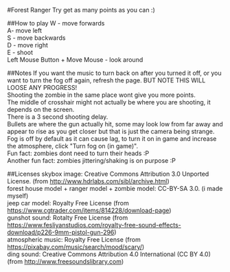 #Forest Ranger
Try get as many points as you can :)

##How to play
W - move forwards<br>
A- move left<br>
S - move backwards<br>
D - move right<br>
E - shoot<br>
Left Mouse Button + Move Mouse - look around

##Notes
If you want the music to turn back on after you turned it off, or you want to turn the fog off again, refresh the page. BUT NOTE THIS WILL LOOSE ANY PROGRESS!<br>
Shooting the zombie in the same place wont give you more points.<br>
The middle of crosshair might not actually be where you are shooting, it depends on the screen. <br>
There is a 3 second shooting delay.<br>
Bullets are where the gun actually hit, some may look low from far away and appear to rise as you get closer but that is just the camera being strange. <br>
Fog is off by default as it can cause lag, to turn it on in game and increase the atmosphere, click "Turn fog on (in game)".<br>
Fun fact: zombies dont need to turn their heads :P<br>
Another fun fact: zombies jittering/shaking is on purpose :P<br>

##Licenses
skybox image: Creative Commons Attribution 3.0 Unported License. (from http://www.hdrlabs.com/sibl/archive.html)<br>
forest house model + ranger model + zombie model: CC-BY-SA 3.0. (i made myself)<br>
jeep car model: Royalty Free License (from https://www.cgtrader.com/items/814228/download-page)<br>
gunshot sound: Rotalty Free License (from https://www.fesliyanstudios.com/royalty-free-sound-effects-download/p226-9mm-pistol-gun-296)<br>
atmospheric music: Royalty Free License (from https://pixabay.com/music/search/mood/scary/)<br>
ding sound: Creative Commons Attribution 4.0 International (CC BY 4.0) (from http://www.freesoundslibrary.com)